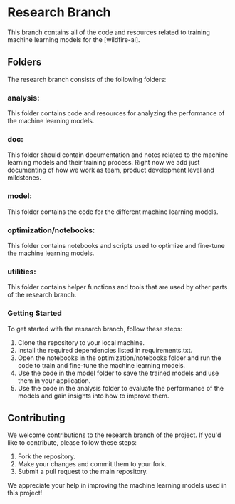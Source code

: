 # Research Branch
This branch contains all of the code and resources related to training machine learning models for the [wildfire-ai].

## Folders
The research branch consists of the following folders:

### analysis: 
This folder contains code and resources for analyzing the performance of the machine learning models.

### doc: 
This folder should contain documentation and notes related to the machine learning models and their training process.
Right now we add just documenting of how we work as team, product development level and mildstones.

### model: 
This folder contains the code for the different machine learning models.

### optimization/notebooks: 
This folder contains notebooks and scripts used to optimize and fine-tune the machine learning models.

### utilities: 
This folder contains helper functions and tools that are used by other parts of the research branch.

### Getting Started
To get started with the research branch, follow these steps:

1. Clone the repository to your local machine.
2. Install the required dependencies listed in requirements.txt.
3. Open the notebooks in the optimization/notebooks folder and run the code to train and fine-tune the machine learning models.
4. Use the code in the model folder to save the trained models and use them in your application.
5. Use the code in the analysis folder to evaluate the performance of the models and gain insights into how to improve them.

## Contributing
We welcome contributions to the research branch of the project. If you'd like to contribute, please follow these steps:

1. Fork the repository.
2. Make your changes and commit them to your fork.
3. Submit a pull request to the main repository.

We appreciate your help in improving the machine learning models used in this project!
